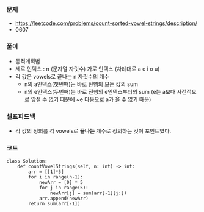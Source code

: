 ### 문제
- https://leetcode.com/problems/count-sorted-vowel-strings/description/
- 0607

### 풀이
- 동적계획법
- 세로 인덱스 : n (문자열 자릿수) 가로 인덱스 (차례대로 a e i o u)
- 각 값은 vowels로 끝나는 n 자릿수의 개수
  - n의 a인덱스(첫번째)는 바로 전행의 모든 값의 sum
  - n의 e인덱스(두번째)는 바로 전행의 e인덱스부터의 sum (e는 a보다 사전적으로 앞설 수 없기 때문에 ~e 다음으로 a가 올 수 없기 때문)
    
### 셀프피드백
- 각 값의 정의를 각 vowels로 **끝나는** 개수로 정의하는 것이 포인트였다. 


### 코드
```python3
class Solution:
    def countVowelStrings(self, n: int) -> int:
        arr = [[1]*5]
        for i in range(n-1):
            newArr = [0] * 5
            for j in range(5):
                newArr[j] = sum(arr[-1][j:])
            arr.append(newArr)
        return sum(arr[-1])
        
```
